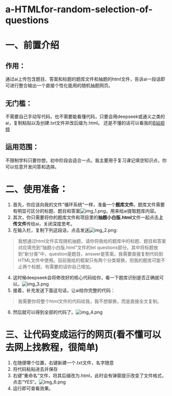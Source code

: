 # a-HTMLfor-random-selection-of-questions
# 一、前置介绍
## 作用：
通过ai上传包含题目、答案和标题的题库文件和抽题的html文件，告诉ai一段话即可进行整合输出一个直接个性化能用的随机抽题网页。
## 无门槛：
不需要自己手动写代码，也不需要能看懂代码，只要会用deepseek或通义之类的ai，复制粘贴以及创建.txt文件并改后缀为.html。
还是不懂的话可以看我的[B站视频](https://www.bilibili.com/video/BV15oTuzDEvw/?spm_id_from=333.1387.homepage.video_card.click)
## 运用范围：
不限制学科只要你想，初中阶段会适合一点。我主要用于复习课记填空知识点，你可以任意开发问答和选择。
# 二、使用准备：
1. 首先，你应该向我的文件“循环系统”一样，准备一个**题库文件**。题库文件需要有明显可区分的标题、题目和答案![img_1.png](img_1.png)，用来给ai提取题库内容。
2. 其次，你只需要将你的题库文件和项目里的**抽题小白版.html**文件一起点击**上传文件**传给ai，关闭深度思考。
3. 在输入栏，复制下列这段话，点击发送![img_2.png](img_2.png):
> 我想通过html文件实现随机抽题，请你将我给的题库中的标题、题目和答案对应填充到“抽题小白版.html”文件的let questions部分。其中将标题放到“新分类”中，question是题目，answer是答案。我需要直接复制代码到HTML文件中使用。目前我给的框架只有两个分类替换，但我的题库可能不止两个标题，有需要的话你自己增加。
4. 这时候deepseek会将修改好的核心代码给你，看一下题库识别是否正确就可以。![img_3.png](img_3.png)
5. 接着，补充发送下面这句话，让ai给你完整的代码：
> 我需要你将整个html文件的代码给我，我不想替换，而是直接全文复制。
6. 然后就可以得到全部的代码了。![img_4.png](img_4.png)
# 三、让代码变成运行的网页(看不懂可以去网上找教程，很简单)
1. 在随便哪个位置，右键新建一个.txt文件，名字随意
2. 将代码粘贴进去并保存
3. 右键“重命名”文件，将其后缀改为.html，此时会有弹窗提示改变了文件格式，点击“YES”。![img_6.png](img_6.png)
4. 运行即可查看效果。
